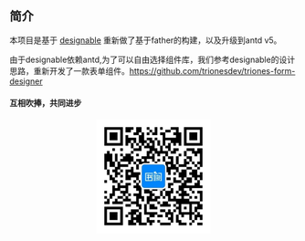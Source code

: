 
## 简介

本项目是基于 [designable](https://github.com/alibaba/designable) 重新做了基于father的构建，以及升级到antd v5。

由于designable依赖antd,为了可以自由选择组件库，我们参考designable的设计思路，重新开发了一款表单组件。https://github.com/trionesdev/triones-form-designer

#### 互相吹捧，共同进步
<div style="width: 100%;text-align: center">
<img src="images/shuque_wx.jpg" width="200px" alt="">
</div>